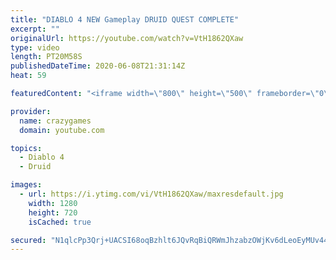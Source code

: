 ```yaml
---
title: "DIABLO 4 NEW Gameplay DRUID QUEST COMPLETE"
excerpt: ""
originalUrl: https://youtube.com/watch?v=VtH1862QXaw
type: video
length: PT20M58S
publishedDateTime: 2020-06-08T21:31:14Z
heat: 59

featuredContent: "<iframe width=\"800\" height=\"500\" frameborder=\"0\" src=\"https://www.youtube.com/embed/VtH1862QXaw\" allow=\"accelerometer; autoplay; encrypted-media; gyroscope; picture-in-picture\" allowfullscreen></iframe>"

provider:
  name: crazygames
  domain: youtube.com

topics:
  - Diablo 4
  - Druid

images:
  - url: https://i.ytimg.com/vi/VtH1862QXaw/maxresdefault.jpg
    width: 1280
    height: 720
    isCached: true

secured: "N1qlcPp3Qrj+UACSI68oqBzhlt6JQvRqBiQRWmJhzabzOWjKv6dLeoEyMUv441pKFM4p3AW5l4KIjq5+2fzxoNXDDjLZoG6TmPHbwTN4zz82cdcMejEX3JPJUAkAJN49wuAjeZZpdIIQQgibydzQG/JVJU3rxsAxCIBrfjZSg/egbbuo9IROVGIofpTaum5YYuXvMbXGWYRg1uW0WBBcFckdRmkASAZ3o+6RSH1Pz98bI2JBl/URkpsMtvZxeInTVDZVQVlXzbeJtVtfxp/RXB5i/nrRFVMIRp+VoI0obgjkXUm94W/JYBW7kF4xD7oE3eoVvxP+5Z6/H3XqOJ4KRrtMu9C3gaq0sVLj8haZIHrXbgddlLgrQKvTCvHMrwAEwdA0DF/1H5y58UxuwlnPDGBCHA5e5wzaZP/ubxz0ZfI=;Mq1q/4Czp1Js5OPGVF3fCw=="
---
```


